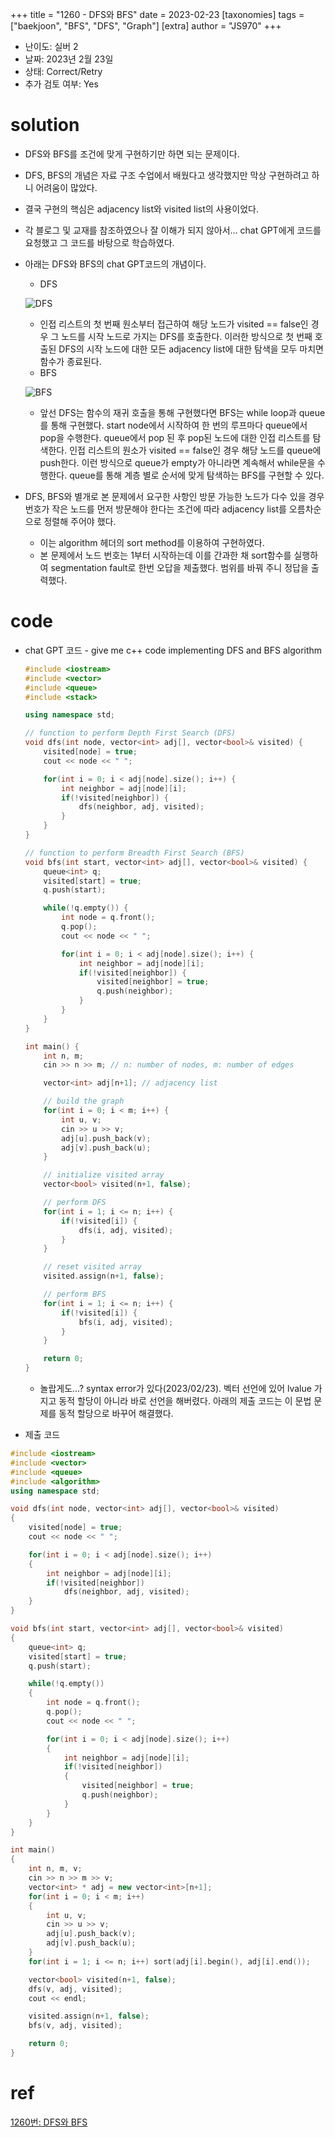 +++
title = "1260 - DFS와 BFS"
date = 2023-02-23
[taxonomies]
tags = ["baekjoon", "BFS", "DFS", "Graph"]
[extra]
author = "JS970"
+++

- 난이도: 실버 2
- 날짜: 2023년 2월 23일
- 상태: Correct/Retry
- 추가 검토 여부: Yes

# solution

- DFS와 BFS를 조건에 맞게 구현하기만 하면 되는 문제이다.
- DFS, BFS의 개념은 자료 구조 수업에서 배웠다고 생각했지만 막상 구현하려고 하니 어려움이 많았다.
- 결국 구현의 핵심은 adjacency list와 visited list의 사용이었다.
- 각 블로그 및 교재를 참조하였으나 잘 이해가 되지 않아서… chat GPT에게 코드를 요청했고 그 코드를 바탕으로 학습하였다.
- 아래는 DFS와 BFS의 chat GPT코드의 개념이다.
    - DFS
    
    ![DFS](/content/baekjoon/1260-img/DFS.png?raw=true)
    
    - 인접 리스트의 첫 번째 원소부터 접근하여 해당 노드가 visited == false인 경우 그 노드를 시작 노드로 가지는 DFS를 호출한다. 이러한 방식으로 첫 번째 호출된 DFS의 시작 노드에 대한 모든 adjacency list에 대한 탐색을 모두 마치면 함수가 종료된다.
    - BFS
    
    ![BFS](/content/baekjoon/1260-img/BFS.png?raw=true)
    
    - 앞선 DFS는 함수의 재귀 호출을 통해 구현했다면 BFS는 while loop과 queue를 통해 구현했다. start node에서 시작하여 한 번의 루프마다 queue에서 pop을 수행한다. queue에서 pop 된 후 pop된 노드에 대한 인접 리스트를 탐색한다. 인접 리스트의 원소가 visited == false인 경우 해당 노드를 queue에 push한다. 이런 방식으로 queue가 empty가 아니라면 계속해서 while문을 수행한다. queue를 통해 계층 별로 순서에 맞게 탐색하는 BFS를 구현할 수 있다.
- DFS, BFS와 별개로 본 문제에서 요구한 사항인 방문 가능한 노드가 다수 있을 경우 번호가 작은 노드를 먼저 방문해야 한다는 조건에 따라 adjacency list를 오름차순으로 정렬해 주어야 했다.
    - 이는 algorithm 헤더의 sort method를 이용하여 구현하였다.
    - 본 문제에서 노드 번호는 1부터 시작하는데 이를 간과한 채 sort함수를 실행하여 segmentation fault로 한번 오답을 제출했다. 범위를 바꿔 주니 정답을 출력했다.

# code

- chat GPT 코드 - give me c++ code implementing DFS and BFS algorithm
    
    ```cpp
    #include <iostream>
    #include <vector>
    #include <queue>
    #include <stack>
    
    using namespace std;
    
    // function to perform Depth First Search (DFS)
    void dfs(int node, vector<int> adj[], vector<bool>& visited) {
        visited[node] = true;
        cout << node << " ";
    
        for(int i = 0; i < adj[node].size(); i++) {
            int neighbor = adj[node][i];
            if(!visited[neighbor]) {
                dfs(neighbor, adj, visited);
            }
        }
    }
    
    // function to perform Breadth First Search (BFS)
    void bfs(int start, vector<int> adj[], vector<bool>& visited) {
        queue<int> q;
        visited[start] = true;
        q.push(start);
    
        while(!q.empty()) {
            int node = q.front();
            q.pop();
            cout << node << " ";
    
            for(int i = 0; i < adj[node].size(); i++) {
                int neighbor = adj[node][i];
                if(!visited[neighbor]) {
                    visited[neighbor] = true;
                    q.push(neighbor);
                }
            }
        }
    }
    
    int main() {
        int n, m;
        cin >> n >> m; // n: number of nodes, m: number of edges
    
        vector<int> adj[n+1]; // adjacency list
    
        // build the graph
        for(int i = 0; i < m; i++) {
            int u, v;
            cin >> u >> v;
            adj[u].push_back(v);
            adj[v].push_back(u);
        }
    
        // initialize visited array
        vector<bool> visited(n+1, false);
    
        // perform DFS
        for(int i = 1; i <= n; i++) {
            if(!visited[i]) {
                dfs(i, adj, visited);
            }
        }
    
        // reset visited array
        visited.assign(n+1, false);
    
        // perform BFS
        for(int i = 1; i <= n; i++) {
            if(!visited[i]) {
                bfs(i, adj, visited);
            }
        }
    
        return 0;
    }
    ```
    
    - 놀랍게도…? syntax error가 있다(2023/02/23). 벡터 선언에 있어 lvalue 가지고 동적 할당이 아니라 바로 선언을 해버렸다. 아래의 제출 코드는 이 문법 문제를 동적 할당으로 바꾸어 해결했다.
- 제출 코드

```cpp
#include <iostream>
#include <vector>
#include <queue>
#include <algorithm>
using namespace std;

void dfs(int node, vector<int> adj[], vector<bool>& visited)
{
    visited[node] = true;
    cout << node << " ";

    for(int i = 0; i < adj[node].size(); i++)
    {
        int neighbor = adj[node][i];
        if(!visited[neighbor])
            dfs(neighbor, adj, visited);
    }
}

void bfs(int start, vector<int> adj[], vector<bool>& visited)
{
    queue<int> q;
    visited[start] = true;
    q.push(start);

    while(!q.empty())
    {
        int node = q.front();
        q.pop();
        cout << node << " ";

        for(int i = 0; i < adj[node].size(); i++)
        {
            int neighbor = adj[node][i];
            if(!visited[neighbor])
            {
                visited[neighbor] = true;
                q.push(neighbor);
            }
        }
    }
}

int main()
{
    int n, m, v;
    cin >> n >> m >> v;
    vector<int> * adj = new vector<int>[n+1];
    for(int i = 0; i < m; i++)
    {
        int u, v;
        cin >> u >> v;
        adj[u].push_back(v);
        adj[v].push_back(u);
    }
    for(int i = 1; i <= n; i++) sort(adj[i].begin(), adj[i].end());

    vector<bool> visited(n+1, false);
    dfs(v, adj, visited);
    cout << endl;

    visited.assign(n+1, false);
    bfs(v, adj, visited);

    return 0;
}
```

# ref

[1260번: DFS와 BFS](https://www.acmicpc.net/problem/1260)